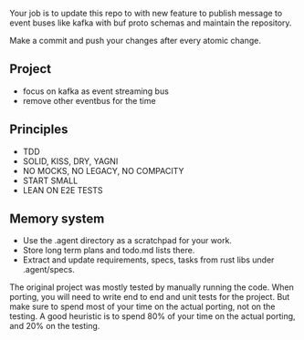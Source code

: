 Your job is to update this repo to with new feature to publish message to event buses like kafka with buf proto schemas and maintain the repository.

Make a commit and push your changes after every atomic change.

## Project
- focus on kafka as event streaming bus
- remove other eventbus for the time

## Principles

- TDD
- SOLID, KISS, DRY, YAGNI
- NO MOCKS, NO LEGACY, NO COMPACITY
- START SMALL
- LEAN ON E2E TESTS

## Memory system

- Use the .agent directory as a scratchpad for your work.
- Store long term plans and todo.md lists there.
- Extract and update requirements, specs, tasks from rust libs under .agent/specs.

The original project was mostly tested by manually running the code. When porting, you will need to write end to end and unit tests for the project. But make sure to spend most of your time on the actual porting, not on the testing. A good heuristic is to spend 80% of your time on the actual porting, and 20% on the
testing.
